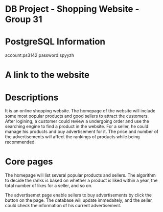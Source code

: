 # DB Project - Shopping Website - Group 31

# PostgreSQL Information
account:ps3142
password:spyyzh

# A link to the website

# Descriptions
It is an online shopping website. The homepage of the website will include some most popular products and good sellers to attract the customers. After logining, a customer could review a undergoing order and use the searching engine to find a product in the website. For a seller, he could manage his products and buy advertisement for it. The price and number of the advertisements will affect the rankings of products while being recommended.

# Core pages
The homepage will list several popular products and sellers. The algorithm to decide the ranks is based on whether a product is liked within a year, the total number of likes for a seller, and so on.

The advertisemet page enable sellers to buy advertisements by click the button on the page. The database will update immedaitely, and the seller could check the information of his current advertisement.


